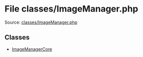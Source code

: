 File classes/ImageManager.php
=========

Source: [classes/ImageManager.php](https://github.com/PrestaShop/PrestaShop/blob/1.5.4.1/classes/ImageManager.php)


Classes
-------

* [ImageManagerCore](class.ImageManagerCore.md)

